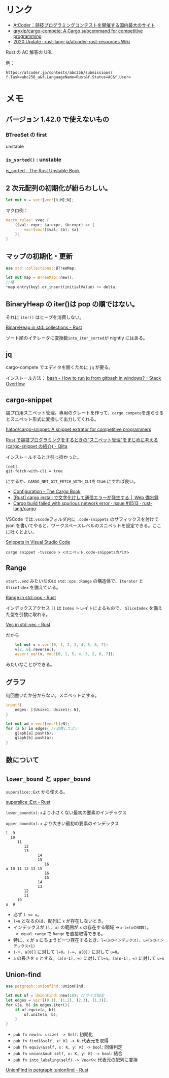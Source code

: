 # リンク

- [AtCoder：競技プログラミングコンテストを開催する国内最大のサイト](https://atcoder.jp/)
- [qryxip/cargo\-compete: A Cargo subcommand for competitive programming](https://github.com/qryxip/cargo-compete)
- [2020 Update · rust\-lang\-ja/atcoder\-rust\-resources Wiki](https://github.com/rust-lang-ja/atcoder-rust-resources/wiki/2020-Update)

Rust の AC 解答の URL

例：

```
https://atcoder.jp/contests/abc256/submissions?f.Task=abc256_a&f.LanguageName=Rust&f.Status=AC&f.User=
```

# メモ

## バージョン 1.42.0 で使えないもの

### BTreeSet の first

unstable

### `is_sorted()` : unstable

[is_sorted \- The Rust Unstable Book](https://doc.rust-lang.org/beta/unstable-book/library-features/is-sorted.html)

## 2 次元配列の初期化が紛らわしい。

```rust
let mut v = vec![vec![0;M];N];
```

マクロ例：

```rust
macro_rules! vvec {
    ($val: expr; $a:expr, $b:expr) => {
        vec![vec![$val; $b]; $a]
    };
}

```

## マップの初期化・更新

```rust
use std::collections::BTreeMap;

let mut map = BTreeMap::new();
//略
*map.entry(key).or_insert(initialValue) += delta;
```

## BinaryHeap の iter()は pop の順ではない。

それに `iter()` はヒープを消費しない。

[BinaryHeap in std::collections \- Rust](https://doc.rust-lang.org/stable/std/collections/struct.BinaryHeap.html#method.iter)

ソート順のイテレータに変換数`into_iter_sorted`が nightly にはある。

## jq

cargo-compete でエディタを開くために `jq` が要る。

インストール方法：
[bash \- How to run jq from gitbash in windows? \- Stack Overflow](https://stackoverflow.com/questions/53967693/how-to-run-jq-from-gitbash-in-windows)

## cargo-snippet

競プロ用スニペット管理。専用のクレートを作って、`cargo compete`を走らせるとスニペット形式に変換して出力してくれる。

[hatoo/cargo\-snippet: A snippet extrator for competitive programmers](https://github.com/hatoo/cargo-snippet)

[Rust で競技プログラミングをするときの"スニペット管理"をまじめに考える\(cargo\-snippet の紹介\) \- Qiita](https://qiita.com/hatoo@github/items/5c6814e72ddd2ecaf48f)

インストールするとき引っ掛かった。

```
[net]
git-fetch-with-cli = true
```

にするか、`CARGO_NET_GIT_FETCH_WITH_CLI`を true にすれば良い。

- [Configuration \- The Cargo Book](https://doc.rust-lang.org/cargo/reference/config.html#netgit-fetch-with-cli)
- [\[Rust\] cargo install で文字化けして通信エラーが発生する │ Web 備忘録](https://webbibouroku.com/Blog/Article/cargo-install-error)
- [Cargo build failed with spurious network error · Issue \#6513 · rust\-lang/cargo](https://github.com/rust-lang/cargo/issues/6513)

VSCode では`.vscode`フォルダ内に `.code-snippets` のサフィックスを付けて json を書いてやると、ワークスペースレベルのスニペットを設定できる。ここに吐くとよい。

[Snippets in Visual Studio Code](https://code.visualstudio.com/docs/editor/userdefinedsnippets)

```
cargo snippet -tvscode > <スニペット.code-snippetsのパス>
```

## Range

`start..end` みたいなのは `std::ops::Range` の構造体で、`Iterator` と `SliceIndex` を備えている。

[Range in std::ops \- Rust](https://doc.rust-lang.org/std/ops/struct.Range.html)

インデックスアクセス `[]` は `Index` トレイトによるもので、
`SliceIndex` を備えた型を引数に取れる。

[Vec in std::vec \- Rust](https://doc.rust-lang.org/stable/std/vec/struct.Vec.html#impl-Index%3CI%3E)

だから

```rust
    let mut v = vec![0, 1, 2, 3, 4, 5, 6, 7];
    v[2..6].reverse();
    assert_eq!(v, vec![0, 1, 5, 4, 3, 2, 6, 7]);
```

みたいなことができる。

## グラフ

何回書いたか分からない。スニペットにする。

```rust
input!{
    edges: [(Usize1, Usize1); N],
}

let mut ad = vec![vec![];N];
for (a b) in edges{ //消費してよい
    glaph[a].push(b);
    glaph[b].push(a);
}
```

## 数について

## `lower_bound` と `upper_bound`

`superslice::Ext` から使える。

[superslice::Ext \- Rust](https://docs.rs/superslice/1.0.0/superslice/trait.Ext.html)

`lower_bound(x)`: `x`より小さくない最初の要素のインデックス

`upper_bound(x)`: `x` より大きい最初の要素のインデックス

```
l  9
  10
     11
        12
        13
              14
              15
                 16
a 10 11 13 13 15
                 16
                 15
              14
              13
        12
        11
     10
u  9
```

- 必ず `l <= u`。
- `l=u` となるのは、配列に `x` が存在しないとき。
- インデックスが `[l, u)` の範囲が `x` の存在する領域 →`u-l=(xの個数)`。
    - `equal_range` で `Range` を直接取得できる。
- 特に、`x` が `a` にちょうど一つ存在するとき、`l=(xのインデックス)`、`u=(xのインデックス+1)`
- `(-∞, a[0]]` に対して `l=0`。`(-∞, a[0])` に対して `u=0`。
- `a` の長さを `n` とする。`(a[n-1], ∞)` に対して`l=n`。`[a[n-1], ∞)` に対して `u=n`

## Union-find

```rust
use petgraph::unionfind::UnionFind;

let mut uf = UnionFind::new(10); //サイズ指定
let edges = vec![(0,1), (1,2), (2,3), (1,3)];
for &(a, b) in edges.iter(){
    if uf.equiv(a, b){
        uf.unite(a, b);
    }
}
```

- `pub fn new(n: usize) -> Self`: 初期化
- `pub fn find(&self, x: K) -> K`: 代表元を取得
- `pub fn equiv(&self, x: K, y: K) -> bool`: 同値判定
- `pub fn union(&mut self, x: K, y: K) -> bool`: 結合
- `pub fn into_labeling(self) -> Vec<K>`: 代表元の配列に変換

[UnionFind in petgraph::unionfind \- Rust](https://docs.rs/petgraph/latest/petgraph/unionfind/struct.UnionFind.html)